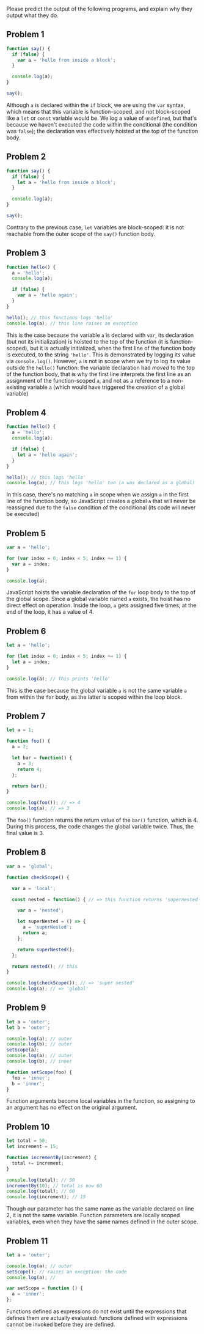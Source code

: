 Please predict the output of the following programs, and explain why they output what they do.

## Problem 1

```js
function say() {
  if (false) {
    var a = 'hello from inside a block';
  }

  console.log(a);
}

say();
```

Although `a` is declared within the `if` block, we are using the `var` syntax, which means that this variable is function-scoped, and not block-scoped like a `let` or `const` variable would be. We log a value of `undefined`, but that's because we haven't executed the code within the conditional (the condition was `false`); the declaration was effectively hoisted at the top of the function body.

## Problem 2

```js
function say() {
  if (false) {
    let a = 'hello from inside a block';
  }

  console.log(a);
}

say();
```

Contrary to the previous case, `let` variables are block-scoped: it is not reachable from the outer scope of the `say()` function body.

## Problem 3

```js
function hello() {
  a = 'hello';
  console.log(a);

  if (false) {
    var a = 'hello again';
  }
}

hello(); // this functions logs 'hello'
console.log(a); // this line raises an exception
```

This is the case because the variable `a` is declared with `var`, its declaration (but not its initialization) is hoisted to the top of the function (it is function-scoped), but it is actually initialized, when the first line of the function body is executed, to the string `'hello'`. This is demonstrated by logging its value via `console.log()`. However, `a` is not in scope when we try to log its value outside the `hello()` function: the variable declaration had _moved_ to the top of the function body, that is why the first line interprets the first line as an assignment of the function-scoped `a`, and not as a reference to a non-existing variable `a` (which would have triggered the creation of a global variable)

## Problem 4

```js
function hello() {
  a = 'hello';
  console.log(a);

  if (false) {
    let a = 'hello again';
  }
}

hello(); // this logs 'hello'
console.log(a); // this logs 'hello' too (a was declared as a global)
```

In this case, there's no matching `a` in scope when we assign `a` in the first line of the function body, so JavaScript creates a global `a` that will never be reassigned due to the `false` condition of the conditional (its code will never be executed)

## Problem 5

```js
var a = 'hello';

for (var index = 0; index < 5; index += 1) {
  var a = index;
}

console.log(a);
```

JavaScript hoists the variable declaration of the `for` loop body to the top of the global scope. Since a global variable named `a` exists, the hoist has no direct effect on operation. Inside the loop, `a` gets assigned five times; at the end of the loop, it has a value of 4.

## Problem 6

```js
let a = 'hello';

for (let index = 0; index < 5; index += 1) {
  let a = index;
}

console.log(a); // This prints 'hello'
```
This is the case because the global variable `a` is not the same variable `a` from within the `for` body, as the latter is scoped within the loop block.

## Problem 7

```js
let a = 1;

function foo() {
  a = 2;

  let bar = function() {
    a = 3;
    return 4;
  };

  return bar();
}

console.log(foo()); // => 4
console.log(a); // => 3
```

The `foo()` function returns the return value of the `bar()` function, which is 4. During this process, the code changes the global variable twice. Thus, the final value is 3.

## Problem 8

```js
var a = 'global';

function checkScope() {

  var a = 'local';

  const nested = function() { // => this function returns 'supernested'

    var a = 'nested';

    let superNested = () => {
      a = 'superNested'; 
      return a;
    };

    return superNested();
  };

  return nested(); // this 
}

console.log(checkScope()); // => 'super nested'
console.log(a); // => 'global'
```

## Problem 9

```js
let a = 'outer';
let b = 'outer';

console.log(a); // outer
console.log(b); // outer
setScope(a); 
console.log(a); // outer
console.log(b); // inner 

function setScope(foo) {
  foo = 'inner';
  b = 'inner';
}
```

Function arguments become local variables in the function, so assigning to an argument has no effect on the original argument.

## Problem 10

```js
let total = 50;
let increment = 15;

function incrementBy(increment) {
  total += increment;
}

console.log(total); // 50
incrementBy(10); // total is now 60
console.log(total); // 60
console.log(increment); // 15
```

Though our parameter has the same name as the variable declared on line 2, it is not the same variable. Function parameters are locally scoped variables, even when they have the same names defined in the outer scope.

## Problem 11 

```js
let a = 'outer';

console.log(a); // outer
setScope(); // raises an exception: the code 
console.log(a); // 

var setScope = function () {
  a = 'inner';
};
```

Functions defined as expressions do not exist until the expressions that defines them are actually evaluated: functions defined with expressions cannot be invoked before they are defined.

